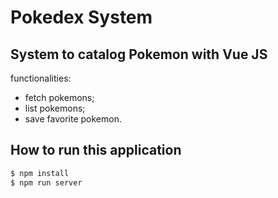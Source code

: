 # Pokedex System

<h2>System to catalog Pokemon with Vue JS</h2>

<p>functionalities:</p>

* fetch pokemons;
* list pokemons;
* save favorite pokemon.

<h2>How to run this application</h2>

```bash
$ npm install
$ npm run server


